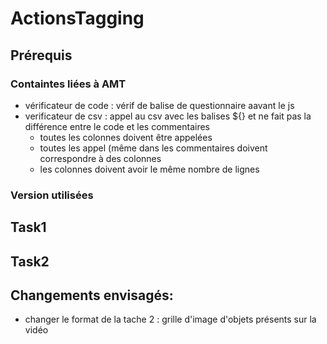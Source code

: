 # ActionsTagging

## Prérequis
### Containtes liées à AMT
- vérificateur de code :  vérif de balise de questionnaire aavant le js
- verificateur de csv : appel au csv avec les balises ${} et ne fait pas la différence entre le code et les commentaires
  - toutes les colonnes doivent être appelées 
  - toutes les appel (même dans les commentaires doivent correspondre à des colonnes
  - les colonnes doivent avoir le même nombre de lignes
### Version utilisées

## Task1

## Task2

## Changements envisagés:
- changer le format de la tache 2 : grille d'image d'objets présents sur la vidéo
